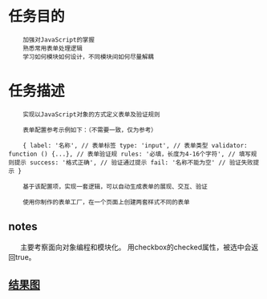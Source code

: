 # 任务目的

        加强对JavaScript的掌握
        熟悉常用表单处理逻辑
        学习如何模块如何设计，不同模块间如何尽量解耦
        
# 任务描述

        实现以JavaScript对象的方式定义表单及验证规则

        表单配置参考示例如下：（不需要一致，仅为参考）

        { label: '名称', // 表单标签 type: 'input', // 表单类型 validator: function () {...}, // 表单验证规 rules: '必填，长度为4-16个字符', // 填写规则提示 success: '格式正确', // 验证通过提示 fail: '名称不能为空' // 验证失败提示 }

        基于该配置项，实现一套逻辑，可以自动生成表单的展现、交互、验证

        使用你制作的表单工厂，在一个页面上创建两套样式不同的表单

## notes

       主要考察面向对象编程和模块化。
       用checkbox的checked属性，被选中会返回true。
       
## [结果图](https://lulujianglab.github.io/IFE16/task32/)
